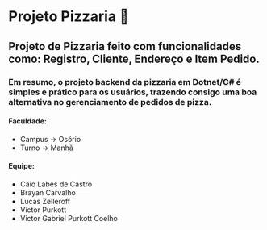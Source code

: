 # Projeto Pizzaria :pizza:

## Projeto de Pizzaria feito com funcionalidades como: Registro, Cliente, Endereço e Item Pedido.

### Em resumo, o projeto backend da pizzaria em Dotnet/C# é simples e prático para os usuários, trazendo consigo uma boa alternativa no gerenciamento de pedidos de pizza.

#### Faculdade:
- Campus → Osório
- Turno → Manhã

#### Equipe: 
- Caio Labes de Castro
- Brayan Carvalho
- Lucas Zelleroff
- Victor Purkott
- Victor Gabriel Purkott Coelho 
